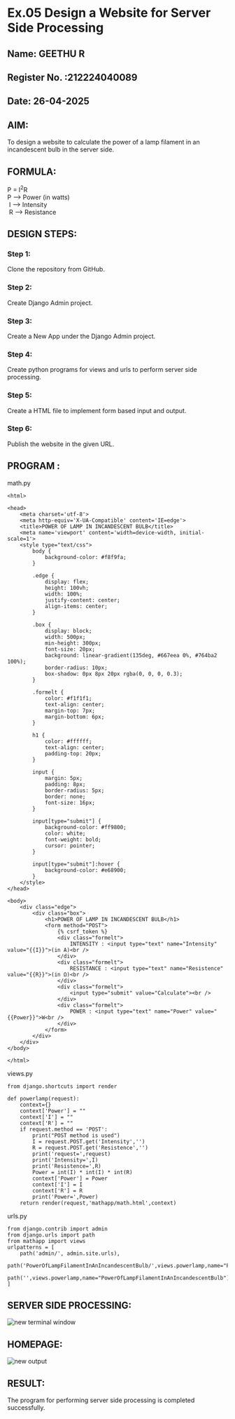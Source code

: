 # Ex.05 Design a Website for Server Side Processing
## Name: GEETHU R
## Register No. :212224040089
## Date: 26-04-2025
## AIM:
 To design a website to calculate the power of a lamp filament in an incandescent bulb in the server side. 


## FORMULA:
P = I<sup>2</sup>R
<br> P --> Power (in watts)
<br> I --> Intensity
<br> R --> Resistance

## DESIGN STEPS:

### Step 1:
Clone the repository from GitHub.

### Step 2:
Create Django Admin project.

### Step 3:
Create a New App under the Django Admin project.

### Step 4:
Create python programs for views and urls to perform server side processing.

### Step 5:
Create a HTML file to implement form based input and output.

### Step 6:
Publish the website in the given URL.

## PROGRAM :
math.py
~~~
<html>

<head>
    <meta charset='utf-8'>
    <meta http-equiv='X-UA-Compatible' content='IE=edge'>
    <title>POWER OF LAMP IN INCANDESCENT BULB</title>
    <meta name='viewport' content='width=device-width, initial-scale=1'>
    <style type="text/css">
        body {
            background-color: #f8f9fa;
        }

        .edge {
            display: flex;
            height: 100vh;
            width: 100%;
            justify-content: center;
            align-items: center;
        }

        .box {
            display: block;
            width: 500px;
            min-height: 300px;
            font-size: 20px;
            background: linear-gradient(135deg, #667eea 0%, #764ba2 100%);
            border-radius: 10px;
            box-shadow: 0px 8px 20px rgba(0, 0, 0, 0.3);
        }

        .formelt {
            color: #f1f1f1;
            text-align: center;
            margin-top: 7px;
            margin-bottom: 6px;
        }

        h1 {
            color: #ffffff;
            text-align: center;
            padding-top: 20px;
        }

        input {
            margin: 5px;
            padding: 8px;
            border-radius: 5px;
            border: none;
            font-size: 16px;
        }

        input[type="submit"] {
            background-color: #ff9800;
            color: white;
            font-weight: bold;
            cursor: pointer;
        }

        input[type="submit"]:hover {
            background-color: #e68900;
        }
    </style>
</head>

<body>
    <div class="edge">
        <div class="box">
            <h1>POWER OF LAMP IN INCANDESCENT BULB</h1>
            <form method="POST">
                {% csrf_token %}
                <div class="formelt">
                    INTENSITY : <input type="text" name="Intensity" value="{{I}}">(in A)<br />
                </div>
                <div class="formelt">
                    RESISTANCE : <input type="text" name="Resistence" value="{{R}}">(in Ω)<br />
                </div>
                <div class="formelt">
                    <input type="submit" value="Calculate"><br />
                </div>
                <div class="formelt">
                    POWER : <input type="text" name="Power" value="{{Power}}">W<br />
                </div>
            </form>
        </div>
    </div>
</body>

</html>
~~~
views.py
~~~
from django.shortcuts import render

def powerlamp(request):
    context={}
    context['Power'] = ""
    context['I'] = ""
    context['R'] = ""
    if request.method == 'POST':
        print("POST method is used")
        I = request.POST.get('Intensity','')
        R = request.POST.get('Resistence','')
        print('request=',request)
        print('Intensity=',I)
        print('Resistence=',R)
        Power = int(I) * int(I) * int(R)
        context['Power'] = Power
        context['I'] = I
        context['R'] = R
        print('Power=',Power)
    return render(request,'mathapp/math.html',context)
~~~
urls.py
~~~
from django.contrib import admin
from django.urls import path
from mathapp import views
urlpatterns = [
    path('admin/', admin.site.urls),
    path('PowerOfLampFilamentInAnIncandescentBulb/',views.powerlamp,name="PowerOfLampFilamentInAnIncandescentBulb"),
    path('',views.powerlamp,name="PowerOfLampFilamentInAnIncandescentBulb"),
]
~~~

## SERVER SIDE PROCESSING:

![new terminal window](https://github.com/user-attachments/assets/317eda32-8fe5-4d94-a893-cf476c11f636)

## HOMEPAGE:

![new output](https://github.com/user-attachments/assets/b63e856d-894b-4040-aa40-0e615ca7a0a8)

## RESULT:
The program for performing server side processing is completed successfully.
